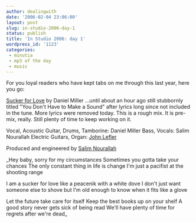 ```yaml
---
author: dealingwith
date: '2006-02-04 23:06:00'
layout: post
slug: in-studio-2006-day-1
status: publish
title: 'In Studio 2006: day 1'
wordpress_id: '1123'
categories:
 - minutia
 - mp3 of the day
 - music
---
```


For you loyal readers who have kept tabs on me through this last year, here
you go:

[Sucker for Love][1] by Daniel Miller ...until about an hour ago still
stubbornly titled "You Don't Have to Make a Sound" after lyrics long since not
included in the tune. More lyrics were removed today. This is a rough mix. It
is pre-mix, really. Still plenty of time to keep working on it.

Vocal, Acoustic Guitar, Drums, Tamborine: Daniel Miller Bass, Vocals: Salim
Nourallah Electric Guitars, Organ: [John Lefler][2]

Produced and engineered by [Salim Nourallah][3]

_Hey baby, sorry for my circumstances Sometimes you gotta take your chances
The only constant thing in life is change I'm just a pacifist at the shooting
range

I am a sucker for love like a peacenik with a white dove I don't just want
someone else to shove but I'm old enough to know when it fits like a glove

Let the future take care for itself Keep the best books up on your shelf A
good story never gets sick of being read We'll have plenty of time for regrets
after we're dead_

   [1]: http://danielsjourney.com/art/music/Daniel%20Miller%20-%20unreleased%20-%201%20-%20Sucker%20for%20Love.mp3

   [2]: http://dashboardconfessional.com/index.cfm/action/info./index.html

   [3]: http://www.salimnourallah.com

